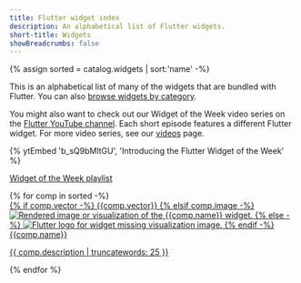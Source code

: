 ```yaml
---
title: Flutter widget index
description: An alphabetical list of Flutter widgets.
short-title: Widgets
showBreadcrumbs: false
---
```


{% assign sorted = catalog.widgets | sort:'name' -%}

This is an alphabetical list of many of the widgets that
are bundled with Flutter.
You can also [browse widgets by category][catalog].

You might also want to check out our Widget of the Week video series
on the [Flutter YouTube channel]({{site.social.youtube}}). Each short
episode features a different Flutter widget. For more video series, see
our [videos](/resources/videos) page.

{% ytEmbed 'b_sQ9bMltGU', 'Introducing the Flutter Widget of the Week' %}

[Widget of the Week playlist]({{site.yt.playlist}}PLjxrf2q8roU23XGwz3Km7sQZFTdB996iG)

<div class="card-grid">
{% for comp in sorted -%}
  <a class="card outlined-card" href="{{comp.link}}">
    <div class="card-image-holder">
      {% if comp.vector -%}
        {{comp.vector}}
      {% elsif comp.image -%}
        <img alt="Rendered image or visualization of the {{comp.name}} widget." src="{{comp.image.src}}">
      {% else -%}
        <img alt="Flutter logo for widget missing visualization image." src="/assets/images/docs/catalog-widget-placeholder.png" aria-hidden="true">
      {% endif -%}
    </div>
    <div class="card-header">
      <span class="card-title">{{comp.name}}</span>
    </div>
    <div class="card-content">
      <p class="card-text">{{ comp.description | truncatewords: 25 }}</p>
    </div>
  </a>
{% endfor %}
</div>

[catalog]: /ui/widgets
